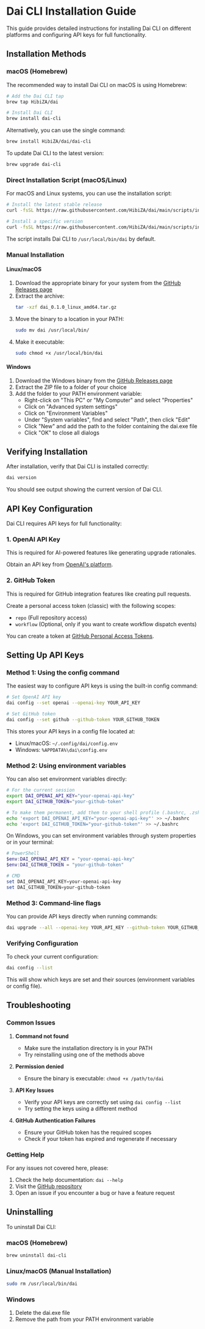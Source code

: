 # Dai CLI Installation Guide

This guide provides detailed instructions for installing Dai CLI on different platforms and configuring API keys for full functionality.

## Installation Methods

### macOS (Homebrew)

The recommended way to install Dai CLI on macOS is using Homebrew:

```bash
# Add the Dai CLI tap
brew tap HibiZA/dai

# Install Dai CLI
brew install dai-cli
```

Alternatively, you can use the single command:

```bash
brew install HibiZA/dai/dai-cli
```

To update Dai CLI to the latest version:

```bash
brew upgrade dai-cli
```

### Direct Installation Script (macOS/Linux)

For macOS and Linux systems, you can use the installation script:

```bash
# Install the latest stable release
curl -fsSL https://raw.githubusercontent.com/HibiZA/dai/main/scripts/install.sh | bash

# Install a specific version
curl -fsSL https://raw.githubusercontent.com/HibiZA/dai/main/scripts/install.sh | bash -s -- v0.1.0
```

The script installs Dai CLI to `/usr/local/bin/dai` by default.

### Manual Installation

#### Linux/macOS

1. Download the appropriate binary for your system from the [GitHub Releases page](https://github.com/HibiZA/dai/releases)
2. Extract the archive:
   ```bash
   tar -xzf dai_0.1.0_linux_amd64.tar.gz
   ```
3. Move the binary to a location in your PATH:
   ```bash
   sudo mv dai /usr/local/bin/
   ```
4. Make it executable:
   ```bash
   sudo chmod +x /usr/local/bin/dai
   ```

#### Windows

1. Download the Windows binary from the [GitHub Releases page](https://github.com/HibiZA/dai/releases)
2. Extract the ZIP file to a folder of your choice
3. Add the folder to your PATH environment variable:
   - Right-click on "This PC" or "My Computer" and select "Properties"
   - Click on "Advanced system settings"
   - Click on "Environment Variables"
   - Under "System variables", find and select "Path", then click "Edit"
   - Click "New" and add the path to the folder containing the dai.exe file
   - Click "OK" to close all dialogs

## Verifying Installation

After installation, verify that Dai CLI is installed correctly:

```bash
dai version
```

You should see output showing the current version of Dai CLI.

## API Key Configuration

Dai CLI requires API keys for full functionality:

### 1. OpenAI API Key

This is required for AI-powered features like generating upgrade rationales.

Obtain an API key from [OpenAI's platform](https://platform.openai.com/api-keys).

### 2. GitHub Token

This is required for GitHub integration features like creating pull requests.

Create a personal access token (classic) with the following scopes:
- `repo` (Full repository access)
- `workflow` (Optional, only if you want to create workflow dispatch events)

You can create a token at [GitHub Personal Access Tokens](https://github.com/settings/tokens).

## Setting Up API Keys

### Method 1: Using the config command

The easiest way to configure API keys is using the built-in config command:

```bash
# Set OpenAI API key
dai config --set openai --openai-key YOUR_API_KEY

# Set GitHub token
dai config --set github --github-token YOUR_GITHUB_TOKEN
```

This stores your API keys in a config file located at:
- Linux/macOS: `~/.config/dai/config.env`
- Windows: `%APPDATA%\dai\config.env`

### Method 2: Using environment variables

You can also set environment variables directly:

```bash
# For the current session
export DAI_OPENAI_API_KEY="your-openai-api-key"
export DAI_GITHUB_TOKEN="your-github-token"

# To make them permanent, add them to your shell profile (.bashrc, .zshrc, etc.)
echo 'export DAI_OPENAI_API_KEY="your-openai-api-key"' >> ~/.bashrc
echo 'export DAI_GITHUB_TOKEN="your-github-token"' >> ~/.bashrc
```

On Windows, you can set environment variables through system properties or in your terminal:

```powershell
# PowerShell
$env:DAI_OPENAI_API_KEY = "your-openai-api-key"
$env:DAI_GITHUB_TOKEN = "your-github-token"

# CMD
set DAI_OPENAI_API_KEY=your-openai-api-key
set DAI_GITHUB_TOKEN=your-github-token
```

### Method 3: Command-line flags

You can provide API keys directly when running commands:

```bash
dai upgrade --all --openai-key YOUR_API_KEY --github-token YOUR_GITHUB_TOKEN
```

### Verifying Configuration

To check your current configuration:

```bash
dai config --list
```

This will show which keys are set and their sources (environment variables or config file).

## Troubleshooting

### Common Issues

1. **Command not found**
   - Make sure the installation directory is in your PATH
   - Try reinstalling using one of the methods above

2. **Permission denied**
   - Ensure the binary is executable: `chmod +x /path/to/dai`

3. **API Key Issues**
   - Verify your API keys are correctly set using `dai config --list`
   - Try setting the keys using a different method

4. **GitHub Authentication Failures**
   - Ensure your GitHub token has the required scopes
   - Check if your token has expired and regenerate if necessary

### Getting Help

For any issues not covered here, please:

1. Check the help documentation: `dai --help`
2. Visit the [GitHub repository](https://github.com/HibiZA/dai) 
3. Open an issue if you encounter a bug or have a feature request

## Uninstalling

To uninstall Dai CLI:

### macOS (Homebrew)
```bash
brew uninstall dai-cli
```

### Linux/macOS (Manual Installation)
```bash
sudo rm /usr/local/bin/dai
```

### Windows
1. Delete the dai.exe file
2. Remove the path from your PATH environment variable 